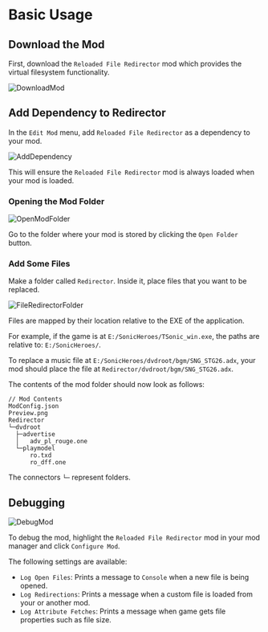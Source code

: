 
# Basic Usage

## Download the Mod

First, download the `Reloaded File Redirector` mod which provides the virtual filesystem functionality.

![DownloadMod](https://raw.githubusercontent.com/Reloaded-Project/reloaded.universal.redirector/master/docs/images/DownloadMod.png)

## Add Dependency to Redirector

In the `Edit Mod` menu, add `Reloaded File Redirector` as a dependency to your mod.

![AddDependency](https://raw.githubusercontent.com/Reloaded-Project/reloaded.universal.redirector/master/docs/images/AddDependency.png)

This will ensure the `Reloaded File Redirector` mod is always loaded when your mod is loaded.

### Opening the Mod Folder

![OpenModFolder](https://raw.githubusercontent.com/Reloaded-Project/reloaded.universal.redirector/master/docs/images/OpenModFolder.png)

Go to the folder where your mod is stored by clicking the `Open Folder` button.

### Add Some Files

Make a folder called `Redirector`. Inside it, place files that you want to be replaced.

![FileRedirectorFolder](https://raw.githubusercontent.com/Reloaded-Project/reloaded.universal.redirector/master/docs/images/FileRedirectorFolder.png)

Files are mapped by their location relative to the EXE of the application.

For example, if the game is at `E:/SonicHeroes/TSonic_win.exe`, the paths are relative to: `E:/SonicHeroes/`.

To replace a music file at `E:/SonicHeroes/dvdroot/bgm/SNG_STG26.adx`, your mod should place the file at `Redirector/dvdroot/bgm/SNG_STG26.adx`.

The contents of the mod folder should now look as follows:

```
// Mod Contents
ModConfig.json
Preview.png
Redirector
└─dvdroot
  ├─advertise
  │   adv_pl_rouge.one
  └─playmodel
      ro.txd
      ro_dff.one
```

The connectors `└─` represent folders.

## Debugging

![DebugMod](https://raw.githubusercontent.com/Reloaded-Project/reloaded.universal.redirector/master/docs/images/DebugMod.png)

To debug the mod, highlight the `Reloaded File Redirector` mod in your mod manager and click `Configure Mod`.

The following settings are available:
- `Log Open Files`: Prints a message to `Console` when a new file is being opened.
- `Log Redirections`: Prints a message when a custom file is loaded from your or another mod.
- `Log Attribute Fetches`: Prints a message when game gets file properties such as file size.
